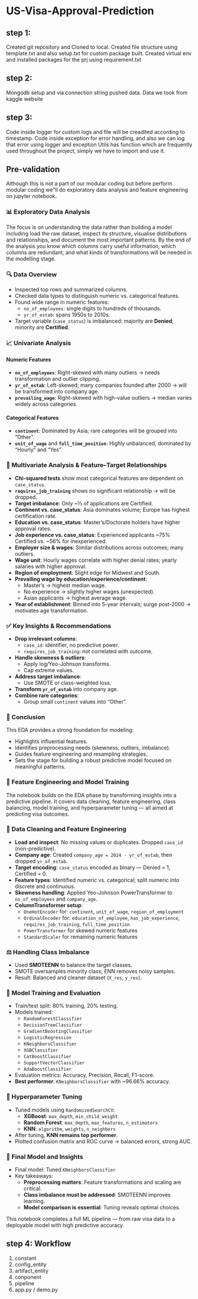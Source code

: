 # US-Visa-Approval-Prediction

## step 1:
Created git repository and Cloned to local. Created file structure using template.txt and also setup.txt for custom package built. Created virtual env and installed packages for the prj using requirement.txt

## step 2:
Mongodb setup and via connection string pushed data. 
Data we took from kaggle website

## step 3:
Code inside logger for custom logs and file will be creadited according to timestamp.
Code inside exception for error handling, and also we can log that error using logger and exception
Utils has function which are frequently used throughout the project, simply we have to import and use it.

## Pre-validation
Although this is not a part of our modular coding but before perform modular coding we"ll do exploratory data analysis and feature engineering on jupyter notebook.

### 📊 Exploratory Data Analysis
The focus is on understanding the data rather than building a model including load the raw dataset, inspect its structure, visualise distributions and relationships, and document the most important patterns. By the end of the analysis you know which columns carry useful information, which columns are redundant, and what kinds of transformations will be needed in the modelling stage.

### 🔍 Data Overview
- Inspected top rows and summarized columns.
- Checked data types to distinguish numeric vs. categorical features.
- Found wide range in numeric features:
  - `no_of_employees`: single digits to hundreds of thousands.
  - `yr_of_estab`: spans 1950s to 2010s.
- Target variable (`case_status`) is imbalanced: majority are **Denied**, minority are **Certified**.

### 📈 Univariate Analysis

#### Numeric Features
- **`no_of_employees`**: Right-skewed with many outliers → needs transformation and outlier clipping.
- **`yr_of_estab`**: Left-skewed; many companies founded after 2000 → will be transformed into company age.
- **`prevailing_wage`**: Right-skewed with high-value outliers → median varies widely across categories.

#### Categorical Features
- **`continent`**: Dominated by Asia; rare categories will be grouped into “Other”.
- **`unit_of_wage`** and **`full_time_position`**: Highly unbalanced, dominated by “Hourly” and “Yes”.

### 🔗 Multivariate Analysis & Feature–Target Relationships

- **Chi-squared tests** show most categorical features are dependent on `case_status`.
- **`requires_job_training`** shows no significant relationship → will be dropped.
- **Target imbalance**: Only ~⅓ of applications are Certified.
- **Continent vs. case_status**: Asia dominates volume; Europe has highest certification rate.
- **Education vs. case_status**: Master’s/Doctorate holders have higher approval rates.
- **Job experience vs. case_status**: Experienced applicants ~75% Certified vs. ~56% for inexperienced.
- **Employer size & wages**: Similar distributions across outcomes; many outliers.
- **Wage unit**: Hourly wages correlate with higher denial rates; yearly salaries with higher approval.
- **Region of employment**: Slight edge for Midwest and South.
- **Prevailing wage by education/experience/continent**:
  - Master’s → highest median wage.
  - No experience → slightly higher wages (unexpected).
  - Asian applicants → highest average wage.
- **Year of establishment**: Binned into 5-year intervals; surge post-2000 → motivates age transformation.

### ✅ Key Insights & Recommendations

- **Drop irrelevant columns**:
  - `case_id`: identifier, no predictive power.
  - `requires_job_training`: not correlated with outcome.
- **Handle skewness & outliers**:
  - Apply log/Yeo-Johnson transforms.
  - Cap extreme values.
- **Address target imbalance**:
  - Use SMOTE or class-weighted loss.
- **Transform `yr_of_estab`** into company age.
- **Combine rare categories**:
  - Group small `continent` values into “Other”.

### 🧠 Conclusion

This EDA provides a strong foundation for modeling:
- Highlights influential features.
- Identifies preprocessing needs (skewness, outliers, imbalance).
- Guides feature engineering and resampling strategies.
- Sets the stage for building a robust predictive model focused on meaningful patterns.

### 🚀 Feature Engineering and Model Training

The notebook builds on the EDA phase by transforming insights into a predictive pipeline. It covers data cleaning, feature engineering, class balancing, model training, and hyperparameter tuning — all aimed at predicting visa outcomes.

### 🧹 Data Cleaning and Feature Engineering

- **Load and inspect**: No missing values or duplicates. Dropped `case_id` (non-predictive).
- **Company age**: Created `company_age = 2024 - yr_of_estab`, then dropped `yr_of_estab`.
- **Target encoding**: `case_status` encoded as binary — Denied = 1, Certified = 0.
- **Feature types**: Identified numeric vs. categorical; split numeric into discrete and continuous.
- **Skewness handling**: Applied Yeo-Johnson PowerTransformer to `no_of_employees` and `company_age`.
- **ColumnTransformer setup**:
  - `OneHotEncoder` for: `continent`, `unit_of_wage`, `region_of_employment`
  - `OrdinalEncoder` for: `education_of_employee`, `has_job_experience`, `requires_job_training`, `full_time_position`
  - `PowerTransformer` for skewed numeric features
  - `StandardScaler` for remaining numeric features

### ⚖️ Handling Class Imbalance

- Used **SMOTEENN** to balance the target classes.
- SMOTE oversamples minority class; ENN removes noisy samples.
- Result: Balanced and cleaner dataset (`X_res`, `y_res`).

### 🤖 Model Training and Evaluation

- Train/test split: 80% training, 20% testing.
- Models trained:
  - `RandomForestClassifier`
  - `DecisionTreeClassifier`
  - `GradientBoostingClassifier`
  - `LogisticRegression`
  - `KNeighborsClassifier`
  - `XGBClassifier`
  - `CatBoostClassifier`
  - `SupportVectorClassifier`
  - `AdaBoostClassifier`
- Evaluation metrics: Accuracy, Precision, Recall, F1-score.
- **Best performer**: `KNeighborsClassifier` with ~96.66% accuracy.

### 🔧 Hyperparameter Tuning

- Tuned models using `RandomizedSearchCV`:
  - **XGBoost**: `max_depth`, `min_child_weight`
  - **Random Forest**: `max_depth`, `max_features`, `n_estimators`
  - **KNN**: `algorithm`, `weights`, `n_neighbors`
- After tuning, **KNN remains top performer**.
- Plotted confusion matrix and ROC curve → balanced errors, strong AUC.

### 🏁 Final Model and Insights

- Final model: Tuned `KNeighborsClassifier`
- Key takeaways:
  - **Preprocessing matters**: Feature transformations and scaling are critical.
  - **Class imbalance must be addressed**: SMOTEENN improves learning.
  - **Model comparison is essential**: Tuning reveals optimal choices.

This notebook completes a full ML pipeline — from raw visa data to a deployable model with high predictive accuracy.

## step 4: Workflow

1. constant
2. config_entity
3. artifact_entity
4. conponent
5. pipeline
6. app.py / demo.py 
